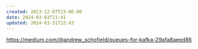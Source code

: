 ```yaml
---
created: 2023-12-07T23:06:00
date: 2024-03-03T11:41
updated: 2024-03-31T22:43
---
```

https://medium.com/@andrew_schofield/queues-for-kafka-29afa8aeed86